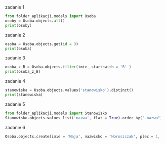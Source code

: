 zadanie 1
```python 
from folder_aplikacji.models import Osoba
osoby = Osoba.objects.all()
print(osoby)
```

zadanie 2
```python 
osoba = Osoba.objects.get(id = 3)
print(osoba)
```

zadanie 3
```python
osoba_z_B = Osoba.objects.filter(imie__startswith = 'B' )
print(osoba_z_B)
```

zadanie 4
```python
stanowiska = Osoba.objects.values('stanowisko').distinct()
print(stanowiska)
```

zadanie 5
``` python
from folder_aplikacji.models import Stanowisko
Stanowisko.objects.values_list('nazwa', flat = True).order_by("-nazwa")
```

zadanie 6
```python 
Osoba.objects.create(imie = 'Maja', nazwisko = 'Horoszczak', plec = 1, stanowisko= Stanowisko.objects.get(id= 5))
```